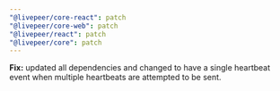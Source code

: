 ```yaml
---
"@livepeer/core-react": patch
"@livepeer/core-web": patch
"@livepeer/react": patch
"@livepeer/core": patch
---
```


**Fix:** updated all dependencies and changed to have a single heartbeat event when multiple heartbeats are attempted to be sent.